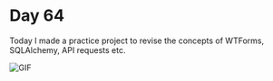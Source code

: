 Day 64
================================================================================

Today I made a practice project to revise the concepts of WTForms, SQLAlchemy,
API requests etc.

![GIF](Movie.gif)
